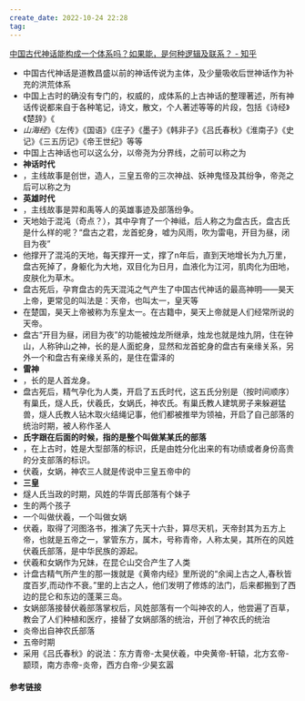 ```yaml
---
create_date: 2022-10-24 22:28
tag: 
---
```

[ 中国古代神话能构成一个体系吗？如果能，是何种逻辑及联系？ - 知乎](https://www.zhihu.com/question/22223943/answer/21875862)

- 中国古代神话是道教昌盛以前的神话传说为主体，及少量吸收后世神话作为补充的洪荒体系
- 中国上古时的确没有专门的，权威的，成体系的上古神话的整理著述，所有神话传说都来自于各种笔记，诗文，散文，个人著述等等的片段，包括《诗经》《楚辞》《
- _山海经_》《左传》《国语》《庄子》《墨子》《韩非子》《吕氏春秋》《淮南子》《史记》《三五历记》《帝王世纪》等等
- 中国上古神话也可以这么分，以帝尧为分界线，之前可以称之为
- **神话时代**
- ，主线故事是创世，造人，三皇五帝的三次神战、妖神鬼怪及其纷争，帝尧之后可以称之为
- **英雄时代**
- ，主线故事是羿和禹等人的英雄事迹及部落纷争。
- 天地始于混沌（奇点？），其中孕育了一个神祗，后人称之为盘古氏，盘古氏是什么样的呢？“盘古之君，龙首蛇身，嘘为风雨，吹为雷电，开目为昼，闭目为夜”
- 他撑开了混沌的天地，每天撑开一丈，撑了n年后，直到天地增长为九万里，盘古死掉了，身躯化为大地，双目化为日月，血液化为江河，肌肉化为田地，皮肤化为草木。
- 盘古死后，孕育盘古的先天混沌之气产生了中国古代神话的最高神明——昊天上帝，更常见的叫法是：天帝，也叫太一，皇天等
- 在楚国，昊天上帝被称为东皇太一。在古籍中，昊天上帝就是人们经常所说的天帝。
- 盘古“开目为昼，闭目为夜”的功能被烛龙所继承，烛龙也就是烛九阴，住在钟山，人称钟山之神，长的是人面蛇身，显然和龙首蛇身的盘古有亲缘关系，另外一个和盘古有亲缘关系的，是住在雷泽的
- **雷神**
- ，长的是人首龙身。
- 盘古死后，精气孕化为人类，开启了五氏时代，这五氏分别是（按时间顺序）有巢氏，燧人氏，伏羲氏，女娲氏，神农氏。有巢氏教人建筑房子来躲避猛兽，燧人氏教人钻木取火结绳记事，他们都被推举为领袖，开启了自己部落的统治时期，被人称作圣人
- **氏字跟在后面的时候，指的是整个叫做某某氏的部落**
- ，在上古时，姓是大型部落的标识，氏是由姓分化出来的有功绩或者身份高贵的分支部落的标识。
- 伏羲，女娲，神农三人就是传说中三皇五帝中的
- **三皇**
- 燧人氏当政的时期，风姓的华胥氏部落有个妹子
- 生的两个孩子
- 一个叫做伏羲，一个叫做女娲
- 伏羲，取得了河图洛书，推演了先天十六卦，算尽天机，天帝封其为五方上帝，也就是五帝之一，掌管东方，属木，号称青帝，人称太昊，其所在的风姓伏羲氏部落，是中华民族的源起。
- 伏羲和女娲作为兄妹，在昆仑山交合产生了人类
- 计盘古精气所产生的那一拨就是《黄帝内经》里所说的“余闻上古之人,春秋皆度百岁,而动作不衰。”里的上古之人，他们发明了修炼的法门，后来都搬到了西边的昆仑和东边的蓬莱三岛。
- 女娲部落接替伏羲部落掌权后，风姓部落有一个叫神农的人，他尝遍了百草，教会了人们种植和医疗，接替了女娲部落的统治，开创了神农氏的统治
- 炎帝出自神农氏部落
- 五帝时期
- 采用《吕氏春秋》的说法：东方青帝-太昊伏羲，中央黄帝-轩辕，北方玄帝-颛顼，南方赤帝-炎帝，西方白帝-少昊玄嚣


#### 参考链接